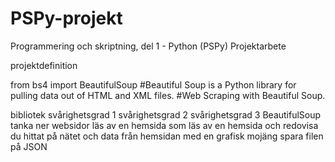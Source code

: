 # PSPy-projekt

Programmering och skriptning, del 1 - Python (PSPy)
Projektarbete

projektdefinition

from bs4 import BeautifulSoup	#Beautiful Soup is a Python library for pulling data out of HTML and XML files.
				#Web Scraping with Beautiful Soup.


bibliotek 	svårighetsgrad 1 	svårighetsgrad 2 	svårighetsgrad 3
BeautifulSoup	tanka ner websidor	läs av en hemsida som	läs av en hemsida och redovisa 
					du hittat på nätet och 	data från hemsidan med en grafisk mojäng
					spara filen på JSON